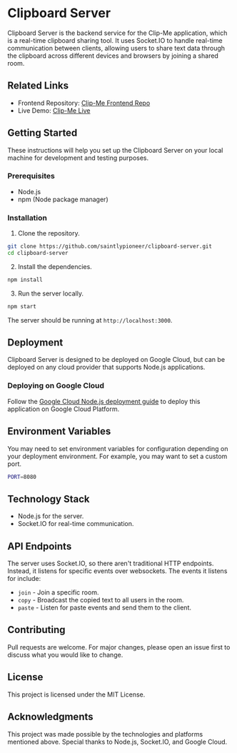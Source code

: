 # Clipboard Server

Clipboard Server is the backend service for the Clip-Me application, which is a real-time clipboard sharing tool. It uses Socket.IO to handle real-time communication between clients, allowing users to share text data through the clipboard across different devices and browsers by joining a shared room.

## Related Links

- Frontend Repository: [Clip-Me Frontend Repo](https://github.com/yourusername/clip-me-frontend)
- Live Demo: [Clip-Me Live](https://clip-me.netlify.app/)

## Getting Started

These instructions will help you set up the Clipboard Server on your local machine for development and testing purposes.

### Prerequisites

- Node.js
- npm (Node package manager)

### Installation

1. Clone the repository.

```sh
git clone https://github.com/saintlypioneer/clipboard-server.git
cd clipboard-server
```

2. Install the dependencies.

```sh
npm install
```

3. Run the server locally.

```sh
npm start
```

The server should be running at `http://localhost:3000`.

## Deployment

Clipboard Server is designed to be deployed on Google Cloud, but can be deployed on any cloud provider that supports Node.js applications.

### Deploying on Google Cloud

Follow the [Google Cloud Node.js deployment guide](https://cloud.google.com/appengine/docs/standard/nodejs/building-app) to deploy this application on Google Cloud Platform.

## Environment Variables

You may need to set environment variables for configuration depending on your deployment environment. For example, you may want to set a custom port.

```sh
PORT=8080
```

## Technology Stack

- Node.js for the server.
- Socket.IO for real-time communication.

## API Endpoints

The server uses Socket.IO, so there aren't traditional HTTP endpoints. Instead, it listens for specific events over websockets. The events it listens for include:

- `join` - Join a specific room.
- `copy` - Broadcast the copied text to all users in the room.
- `paste` - Listen for paste events and send them to the client.

## Contributing

Pull requests are welcome. For major changes, please open an issue first to discuss what you would like to change.

## License

This project is licensed under the MIT License.

## Acknowledgments

This project was made possible by the technologies and platforms mentioned above. Special thanks to Node.js, Socket.IO, and Google Cloud.
